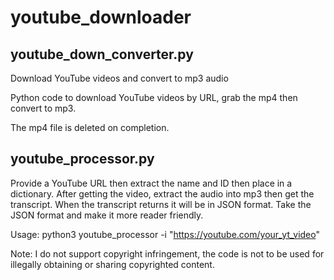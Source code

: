# youtube_downloader

## youtube_down_converter.py

Download YouTube videos and convert to mp3 audio

Python code to download YouTube videos by URL, grab the mp4 then convert to mp3.

The mp4 file is deleted on completion.


## youtube_processor.py

Provide a YouTube URL then extract the name and ID then place in a dictionary. After getting the video, extract the audio into mp3 then get the transcript.  When the transcript returns it will be in JSON format.  Take the JSON format and make it more reader friendly.    

Usage:  python3 youtube_processor -i "https://youtube.com/your_yt_video"

Note: I do not support copyright infringement, the code is not to be used for illegally obtaining or sharing copyrighted content.  

